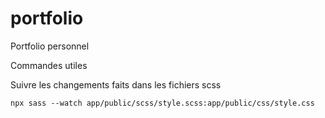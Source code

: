 # portfolio
Portfolio personnel

Commandes utiles 

Suivre les changements faits dans les fichiers scss 
````
npx sass --watch app/public/scss/style.scss:app/public/css/style.css
````

